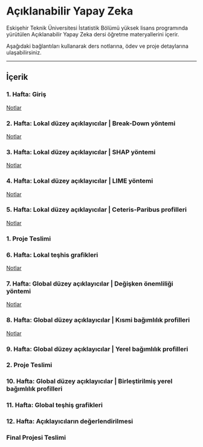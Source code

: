 # Açıklanabilir Yapay Zeka
Eskişehir Teknik Üniversitesi İstatistik Bölümü yüksek lisans programında yürütülen Açıklanabilir Yapay Zeka dersi öğretme materyallerini içerir.

Aşağıdaki bağlantıları kullanarak ders notlarına, ödev ve proje detaylarına ulaşabilirsiniz.

---

## İçerik

### 1. Hafta: Giriş 

[Notlar](https://github.com/mcavs/ESTUStat_2023Bahar_AciklanabilirYapayZeka/blob/main/DersNotlar%C4%B1/AYZ%201.Hafta.pdf)


### 2. Hafta: Lokal düzey açıklayıcılar | Break-Down yöntemi 

[Notlar](https://github.com/mcavs/ESTUStat_2023Bahar_AciklanabilirYapayZeka/blob/main/DersNotlar%C4%B1/AYZ%202.Hafta.pdf)


### 3. Hafta: Lokal düzey açıklayıcılar | SHAP yöntemi 

[Notlar](https://github.com/mcavs/ESTUStat_2023Bahar_AciklanabilirYapayZeka/blob/main/DersNotlar%C4%B1/AYZ%203.Hafta.pdf)


### 4. Hafta: Lokal düzey açıklayıcılar | LIME yöntemi 

[Notlar](https://github.com/mcavs/ESTUStat_2023Bahar_AciklanabilirYapayZeka/blob/main/DersNotlar%C4%B1/AYZ%204.Hafta.pdf)


### 5. Hafta: Lokal düzey açıklayıcılar | Ceteris-Paribus profilleri 

[Notlar](https://github.com/mcavs/ESTUStat_2023Bahar_AciklanabilirYapayZeka/blob/main/DersNotlar%C4%B1/AYZ%205.Hafta.pdf)


### 1. Proje Teslimi 

### 6. Hafta: Lokal teşhis grafikleri 

[Notlar](https://github.com/mcavs/ESTUStat_2023Bahar_AciklanabilirYapayZeka/blob/main/DersNotlar%C4%B1/AYZ%206.Hafta.pdf)

### 7. Hafta: Global düzey açıklayıcılar | Değişken önemliliği yöntemi 

[Notlar](https://github.com/mcavs/ESTUStat_2023Bahar_AciklanabilirYapayZeka/blob/main/DersNotlar%C4%B1/AYZ%207.Hafta.pdf)

### 8. Hafta: Global düzey açıklayıcılar | Kısmi bağımlılık profilleri

[Notlar](https://github.com/mcavs/ESTUStat_2023Bahar_AciklanabilirYapayZeka/blob/main/DersNotlar%C4%B1/AYZ%208.Hafta.pdf)

### 9. Hafta: Global düzey açıklayıcılar | Yerel bağımlılık profilleri 

### 2. Proje Teslimi 

### 10. Hafta: Global düzey açıklayıcılar | Birleştirilmiş yerel bağımlılık profilleri

### 11. Hafta: Global teşhiş grafikleri 

### 12. Hafta: Açıklayıcıların değerlendirilmesi

### Final Projesi Teslimi 
